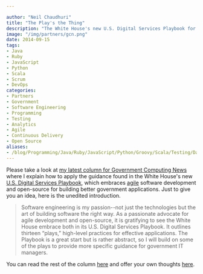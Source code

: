 ```yaml
---

author: "Neil Chaudhuri"
title: "The Play's the Thing"
description: "The White House's new U.S. Digital Services Playbook for government applications is a great start. Let me help you apply it." 
image: "/img/partners/gcn.png"
date: 2014-09-15
tags: 
- Java
- Ruby
- JavaScript
- Python
- Scala
- Scrum
- DevOps
categories: 
- Partners
- Government
- Software Engineering
- Programming
- Testing
- Analytics
- Agile
- Continuous Delivery
- Open Source
aliases:
- /blog/Programming/Java/Ruby/JavaScript/Python/Groovy/Scala/Testing/Data/Analytics/Projects/Agile/Scrum/2014/09/15/the-plays-the-thing
---
```


Please take a look at [my latest column for Government Computing News](http://gcn.com/articles/2014/09/10/digital-services-playbook-tactics.aspx)
where I explain how to apply the guidance found in the White House's new [U.S. Digital Services Playbook](https://playbook.cio.gov/), which 
embraces [agile](/categories/agile) software development and open-source for building better government applications. 
Just to give you an idea, here is the unedited introduction.

> Software engineering is my passion--not just the technologies but the art of building software the right way. As a passionate advocate for agile development and open-source, it is gratifying to see the White House embrace both in its U.S. Digital Services Playbook. It outlines thirteen “plays,” high-level practices for effective applications. The Playbook is a great start but is rather abstract, so I will build on some of the plays to provide more specific guidance for government IT managers. 


You can read the rest of the column [here](http://gcn.com/articles/2014/09/10/digital-services-playbook-tactics.aspx) 
and offer your own thoughts [here](/contact).


